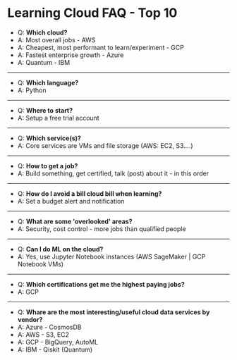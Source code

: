 # Learning Cloud FAQ - Top 10

- Q: **Which cloud?**
- A: Most overall jobs - AWS
- A: Cheapest, most performant to learn/experiment - GCP 
- A: Fastest enterprise growth - Azure
- A: Quantum - IBM

---

- Q: **Which language?**
- A: Python
---

- Q: **Where to start?**
- A: Setup a free trial account
---

- Q: **Which service(s)?**
- A: Core services are VMs and file storage (AWS: EC2, S3....)
---

- Q: **How to get a job?**
- A: Build something, get certified, talk (post) about it - in this order
---

- Q: **How do I avoid a bill cloud bill when learning?**
- A: Set a budget alert and notification
---

- Q: **What are some 'overlooked' areas?**
- A: Security, cost control - more jobs than qualified people
---

- Q: **Can I do ML on the cloud?**
- A: Yes, use Jupyter Notebook instances (AWS SageMaker | GCP Notebook VMs)
---
- Q: **Which certifications get me the highest paying jobs?**
- A: GCP
---
- Q: **Whare are the most interesting/useful cloud data services by vendor?**
- A: Azure - CosmosDB
- A: AWS - S3, EC2
- A: GCP - BigQuery, AutoML
- A: IBM - Qiskit (Quantum)
